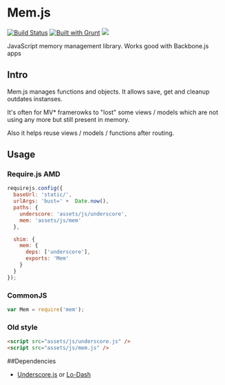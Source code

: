 Mem.js
===================

[![Build Status](https://travis-ci.org/artyomtrityak/mem.js.png?branch=master)](https://travis-ci.org/artyomtrityak/mem.js)
[![Built with Grunt](https://cdn.gruntjs.com/builtwith.png)](http://gruntjs.com/)
<a href="https://twitter.com/intent/tweet?hashtags=&original_referer=https://github.com/&text=Check+out+Mem.js+for+managing+your+Backbone.js+objects+and+functions&tw_p=tweetbutton&url=https://github.com/artyomtrityak/mem.js" target="_blank">
  <img src="http://jpillora.com/github-twitter-button/img/tweet.png"></img>
</a>


JavaScript memory management library. Works good with Backbone.js apps

## Intro

Mem.js manages functions and objects. It allows save, get and cleanup outdates instanses.


It's often for MV* framerowks to "lost" some views / models which are not using any more but still present in memory.


Also it helps reuse views / models / functions after routing.

## Usage

### Require.js AMD

```js
requirejs.config({
  baseUrl: 'static/',
  urlArgs: 'bust=' +  Date.now(),
  paths: {
    underscore: 'assets/js/underscore',
    mem: 'assets/js/mem'
  },

  shim: {
    mem: {
      deps: ['underscore'],
      exports: 'Mem'
    }
  }
});
```

### CommonJS

```js
var Mem = require('mem');

```

### Old style

```html
<script src="assets/js/underscore.js" />
<script src="assets/js/mem.js" />
```

##Dependencies

- [Underscore.js](http://underscorejs.org/) or [Lo-Dash](http://lodash.com/)
